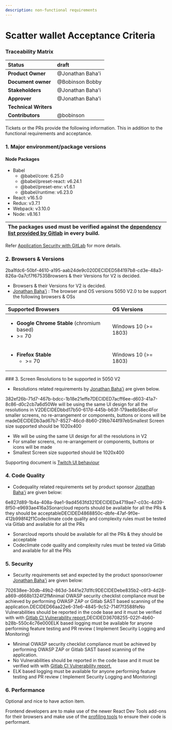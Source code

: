 ```yaml
---
description: non-functional requirements
---
```


# Scatter wallet Acceptance Criteria

### Traceability Matrix

| **Status** | draft |
| :--- | :--- |
| **Product Owner** | @Jonathan Baha'i |
| **Document owner** | @Bobinson Bobby |
| **Stakeholders** | @Jonathan Baha'i |
| **Approver** | @Jonathan Baha'i |
| **Technical Writers** |  |
| **Contributors** |   @bobinson  |

Tickets or the PRs provide the following information. This in addition to the functional requirements and acceptance.

### 1. Major environment/package versions

#### Node Packages

* Babel
  * @babel/core: 6.25.0
  * @babel/preset-react: v6.24.1
  * @babel/preset-env: v1.6.1
  * @babel/runtime: v6.23.0
* React: v16.5.0
* Redux: v3.7.1
* Webpack: v3.10.0
* Node: v8.16.1

| The packages used must be verified against the [dependency list provided by Gitlab](https://gitlab.com/PBSA/streamersedge/streamersedge-gui/dependencies) in every build. |
| :--- |


Refer [Application Security with GitLab](https://peerplays.atlassian.net/wiki/spaces/PROJECTS/pages/356319253/Application+Security+with+GitLab) for more details.

### 2. Browsers & Versions

2ba1fdc6-50bf-4610-a195-aab24de9c020DECIDED584197b8-cd3e-48a3-826a-0a7cf7f67535Browsers & their Versions for V2 is decided.

* Browsers & their Versions for V2 is decided.
* [Jonathan Baha'i](https://peerplays.atlassian.net/wiki/people/557058:10859e4a-36e5-4aa3-9b54-82b9cb247baf?ref=confluence) : The browser and OS versions 5050 V2.0 to be support the following browsers & OSs

<table>
  <thead>
    <tr>
      <th style="text-align:left"><b>Supported Browsers</b>
      </th>
      <th style="text-align:left"><b>OS Versions</b>
      </th>
    </tr>
  </thead>
  <tbody>
    <tr>
      <td style="text-align:left">
        <ul>
          <li><b>Google Chrome Stable</b> (chromium based)</li>
          <li>&gt;= 70</li>
        </ul>
      </td>
      <td style="text-align:left">Windows 10 (&gt;= 1803)</td>
    </tr>
    <tr>
      <td style="text-align:left">
        <ul>
          <li><b>Firefox Stable</b>
            <ul>
              <li>&gt;= 70</li>
            </ul>
          </li>
        </ul>
      </td>
      <td style="text-align:left">Windows 10 (&gt;= 1803)</td>
    </tr>
  </tbody>
</table>### 3. Screen Resolutions to be supported in 5050 V2

* Resolutions related requirements by [Jonathan Baha'i](https://peerplays.atlassian.net/wiki/people/557058:10859e4a-36e5-4aa3-9b54-82b9cb247baf?ref=confluence) are given below.

382ef26b-71d7-467b-bdcc-1b18e21effe7DECIDED7acff6ee-d603-41a7-8c86-d0c2cb7a6d50We will be using the same UI design for all the resolutions in V2DECIDEDbbd17b50-617d-445b-b63f-179ae8b58ec4For smaller screens, no re-arrangement or components, buttons or icons will be madeDECIDEDb3ad67b7-8527-46cd-8b60-29bb744f97ebSmallest Screen size supported should be 1020x400

* We will be using the same UI design for all the resolutions in V2
* For smaller screens, no re-arrangement or components, buttons or icons will be made
* Smallest Screen size supported should be 1020x400

Supporting document is [Twitch UI behaviour](https://peerplays.atlassian.net/wiki/spaces/PIX/pages/361463869/Twitch+UI+behaviour)

### 4. Code Quality

* Codequality related requirements set by product sponsor [Jonathan Baha'i](https://peerplays.atlassian.net/wiki/people/557058:10859e4a-36e5-4aa3-9b54-82b9cb247baf?ref=confluence) are given below:

6e827d89-1b4a-408a-9ae1-9ad4563fd321DECIDEDa4719ae7-c03c-4d39-8f50-e9693ae416a3Sonarcloud reports should be available for all the PRs & they should be acceptableDECIDED4868850c-dbfe-47af-9f0e-412b998f42f1Codeclimate code quality and complexity rules must be tested via Gitlab and available for all the PRs

* Sonarcloud reports should be available for all the PRs & they should be acceptable
* Codeclimate code quality and complexity rules must be tested via Gitlab and available for all the PRs

### 5. Security

* Security requirements set and expected by the product sponsor/owner [Jonathan Baha'i](https://peerplays.atlassian.net/wiki/people/557058:10859e4a-36e5-4aa3-9b54-82b9cb247baf?ref=confluence) are given below:

702638ee-30db-49b2-863d-3441e27d1fc9DECIDEDebe835b2-c6f3-4d28-a869-d668b1324f2fMinimal OWASP security checklist compliance must be achieved by performing OWASP ZAP or Gitlab SAST based scanning of the application.DECIDED66aa22e6-31e6-4845-9c52-714f7f3588feNo Vulnerabilities should be reported in the code base and it must be verified with with [Gitlab CI Vulnerability report.](https://gitlab.com/PBSA/streamersedge/StreamersEdge/security/dashboard/?project_id=12046101&scope=dismissed&page=1&days=90)DECIDED36708255-022f-4b60-b28b-550c4c76e000ELK based logging must be available for anyone performing feature testing and PR review \( Implement Security Logging and Monitoring\)

* Minimal OWASP security checklist compliance must be achieved by performing OWASP ZAP or Gitlab SAST based scanning of the application.
* No Vulnerabilities should be reported in the code base and it must be verified with with [Gitlab CI Vulnerability report.](https://gitlab.com/PBSA/streamersedge/StreamersEdge/security/dashboard/?project_id=12046101&scope=dismissed&page=1&days=90)
* ELK based logging must be available for anyone performing feature testing and PR review \( Implement Security Logging and Monitoring\)

### 6. Performance

Optional and nice to have action item.

Frontend developers are to make use of the newer React Dev Tools add-ons for their browsers and make use of the [profiling tools](https://scotch.io/tutorials/use-the-react-profiler-for-performance) to ensure their code is performant.

